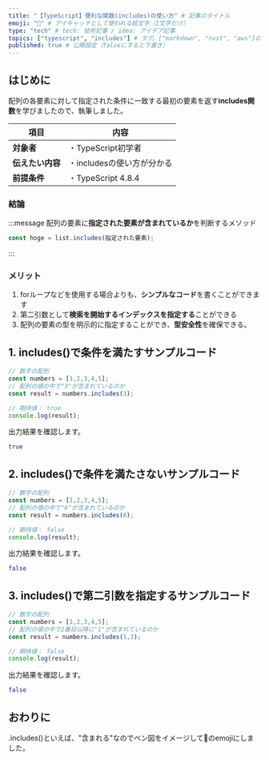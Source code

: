 ```yaml
---
title: "【TypeScript】便利な関数(includes)の使い方" # 記事のタイトル
emoji: "🚽" # アイキャッチとして使われる絵文字（1文字だけ）
type: "tech" # tech: 技術記事 / idea: アイデア記事
topics: ["typescript", "includes"] # タグ。["markdown", "rust", "aws"]のように指定する
published: true # 公開設定（falseにすると下書き）
---
```

## はじめに
配列の各要素に対して指定された条件に一致する最初の要素を返す**includes関数**を学びましたので、執筆しました。

|  項目  | 内容  |
| ---- | ---- |
|  **対象者**  |  ・TypeScript初学者  |
|  **伝えたい内容**  |  ・includesの使い方が分かる  |
|  **前提条件**  |  ・TypeScript 4.8.4 |

### 結論
:::message
配列の要素に**指定された要素が含まれているか**を判断するメソッド
```typescript
const hoge = list.includes(指定された要素);
```
:::

### メリット
1. forループなどを使用する場合よりも、**シンプルなコード**を書くことができます
2. 第二引数として**検索を開始するインデックスを指定する**ことができる
3. 配列の要素の型を明示的に指定することができ、**型安全性**を確保できる。

## 1. includes()で条件を満たすサンプルコード
```typescript
// 数字の配列
const numbers = [1,2,3,4,5];
// 配列の値の中で"3"が含まれているのか
const result = numbers.includes(3);

// 期待値： true
console.log(result);
```
出力結果を確認します。
```bash
true
```

## 2. includes()で条件を満たさないサンプルコード
```typescript
// 数字の配列
const numbers = [1,2,3,4,5];
// 配列の値の中で"6"が含まれているのか
const result = numbers.includes(6);

// 期待値： false
console.log(result);
```
出力結果を確認します。
```bash
false
```

## 3. includes()で第二引数を指定するサンプルコード
```typescript
// 数字の配列
const numbers = [1,2,3,4,5];
// 配列の値の中で2番目以降に"1"が含まれているのか
const result = numbers.includes(1,2);

// 期待値： false
console.log(result);
```
出力結果を確認します。
```bash
false
```

## おわりに
.includes()といえば、"含まれる"なのでベン図をイメージして🚽のemojiにしました。

